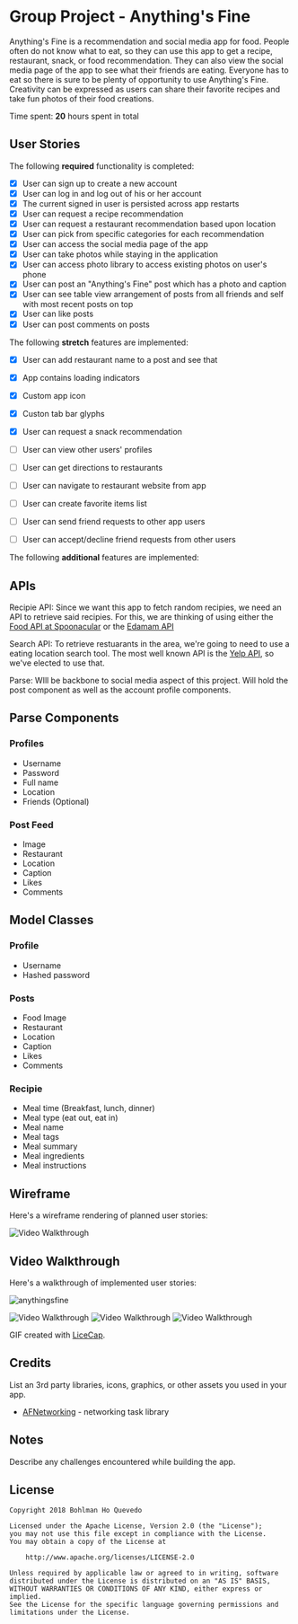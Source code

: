 # Group Project - Anything's Fine

Anything's Fine is a recommendation and social media app for food.  People often do not know what to eat, so they can use this app to
get a recipe, restaurant, snack, or food recommendation.  They can also view the social media page of the app to see what their friends are eating.
Everyone has to eat so there is sure to be plenty of opportunity to use Anything's Fine.  Creativity can be expressed as users can share their
favorite recipes and take fun photos of their food creations.

Time spent: **20** hours spent in total

## User Stories

The following **required** functionality is completed:

- [x] User can sign up to create a new account
- [x] User can log in and log out of his or her account
- [x] The current signed in user is persisted across app restarts
- [x] User can request a recipe recommendation
- [x] User can request a restaurant recommendation based upon location
- [x] User can pick from specific categories for each recommendation
- [x] User can access the social media page of the app
- [x] User can take photos while staying in the application
- [x] User can access photo library to access existing photos on user's phone
- [x] User can post an "Anything's Fine" post which has a photo and caption
- [x] User can see table view arrangement of posts from all friends and self with most recent posts on top
- [x] User can like posts
- [x] User can post comments on posts

The following **stretch** features are implemented:
- [x] User can add restaurant name to a post and see that
- [x] App contains loading indicators
- [x] Custom app icon
- [x] Custon tab bar glyphs
- [x] User can request a snack recommendation
- [ ] User can view other users' profiles
- [ ] User can get directions to restaurants
- [ ] User can navigate to restaurant website from app
- [ ] User can create favorite items list
- [ ] User can send friend requests to other app users
- [ ] User can accept/decline friend requests from other users


The following **additional** features are implemented:





## APIs
Recipie API: Since we want this app to fetch random recipies, we need an API to retrieve said recipies.
For this, we are thinking of using either the [Food API at Spoonacular](https://spoonacular.com/food-api) or the [Edamam API](https://developer.edamam.com/)

Search API: To retrieve restuarants in the area, we're going to need to use a eating location search tool. The most well known API is the [Yelp API](https://www.yelp.com/developers), so we've elected to use that.

Parse: WIll be backbone to social media aspect of this project. Will hold the post component as well as the account profile components.


## Parse Components

### Profiles

- Username
- Password
- Full name
- Location
- Friends (Optional)

### Post Feed
- Image
- Restaurant
- Location
- Caption
- Likes
- Comments


## Model Classes

### Profile
- Username
- Hashed password

### Posts
- Food Image
- Restaurant
- Location
- Caption
- Likes
- Comments

### Recipie
- Meal time (Breakfast, lunch, dinner)
- Meal type (eat out, eat in)
- Meal name
- Meal tags
- Meal summary
- Meal ingredients
- Meal instructions


## Wireframe

Here's a wireframe rendering of planned user stories:

<img src='https://imgur.com/SVZ1VPG.png' title='Video Walkthrough' width='' alt='Video Walkthrough' />


## Video Walkthrough

Here's a walkthrough of implemented user stories:

![anythingsfine](https://user-images.githubusercontent.com/31720526/48109889-7f67f280-e206-11e8-9568-be0b7a882ccc.gif)

<img src='https://i.imgur.com/RkiWC5I.gif' title='Video Walkthrough' width='' alt='Video Walkthrough' />

<img src='https://imgur.com/AFQE0RV.gif' title='Video Walkthrough' width='' alt='Video Walkthrough' />

<img src='https://imgur.com/kTnTAuu.gif' title='Video Walkthrough' width='' alt='Video Walkthrough' />

GIF created with [LiceCap](http://www.cockos.com/licecap/).


## Credits

List an 3rd party libraries, icons, graphics, or other assets you used in your app.

- [AFNetworking](https://github.com/AFNetworking/AFNetworking) - networking task library


## Notes

Describe any challenges encountered while building the app.

## License

    Copyright 2018 Bohlman Ho Quevedo

    Licensed under the Apache License, Version 2.0 (the "License");
    you may not use this file except in compliance with the License.
    You may obtain a copy of the License at

        http://www.apache.org/licenses/LICENSE-2.0

    Unless required by applicable law or agreed to in writing, software
    distributed under the License is distributed on an "AS IS" BASIS,
    WITHOUT WARRANTIES OR CONDITIONS OF ANY KIND, either express or implied.
    See the License for the specific language governing permissions and
    limitations under the License.

